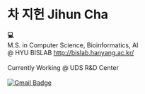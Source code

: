 # 차 지헌 Jihun Cha

<strong>💻</strong><br>
M.S. in Computer Science, Bioinformatics, AI<br>
@ HYU BISLAB http://bislab.hanyang.ac.kr/
<br><br>
Currently Working @ UDS R&D Center
<br><br>
[![Gmail Badge](https://img.shields.io/badge/Gmail-d14836?style=flat-square&logo=Gmail&logoColor=white&link=mailto:jjuhee0913@gmail.com)](mailto:chafloats@gmail.com)

